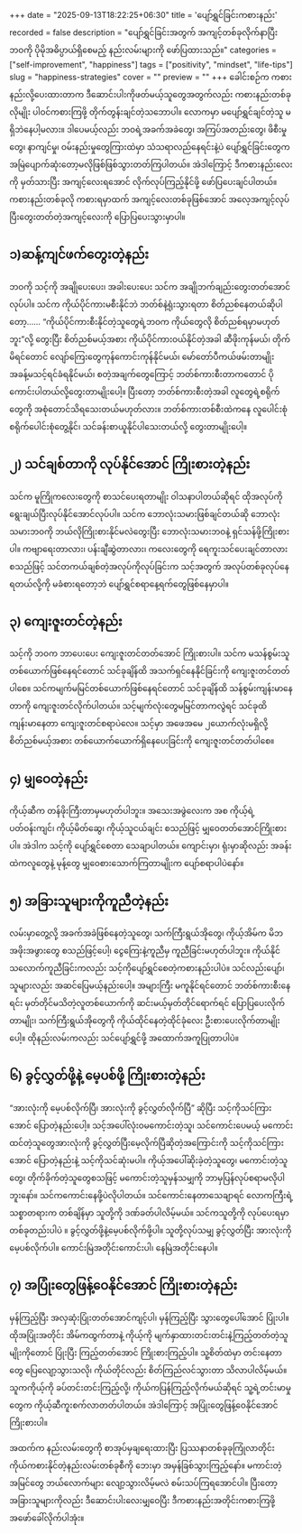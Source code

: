 +++
date = "2025-09-13T18:22:25+06:30"
title = 'ပျော်ရွှင်ခြင်းကစားနည်း'
recorded = false
description = "ပျော်ရွှင်ခြင်းအတွက် အကျင့်တစ်ခုလိုက်နာပြီး ဘဝကို ပိုမိုအဓိပ္ပာယ်ရှိစေမည့် နည်းလမ်းများကို ဖော်ပြထားသည်။"
categories = ["self-improvement", "happiness"]
tags = ["positivity", "mindset", "life-tips"]
slug = "happiness-strategies"
cover = ""
preview = ""
+++
ခေါင်းစဉ်က ကစားနည်းလို့ပေးထားတာက ဒီဆောင်းပါးကိုဖတ်မယ့်သူတွေအတွက်လည်း ကစားနည်းတစ်ခုလိုမျိုး ပါဝင်ကစားကြဖို့ တိုက်တွန်းချင်တဲ့သဘောပါ။ လောကမှာ မပျော်ရွှင်ချင်တဲ့သူ မရှိဘဲနေပါ့မလား။ ဒါပေမယ့်လည်း ဘဝရဲ့အခက်အခဲတွေ၊ အကြပ်အတည်းတွေ၊ ဖိစီးမှုတွေ၊ နာကျင်မှု၊ ဝမ်းနည်းမှုတွေကြားထဲမှာ သံသရာလည်နေရင်းနဲ့ပဲ ပျော်ရွှင်ခြင်းတွေက အမြဲပျောက်ဆုံးတော့မလိုဖြစ်ဖြစ်သွားတတ်ကြပါတယ်။ အဲဒါကြောင့် ဒီကစားနည်းလေးကို မှတ်သားပြီး အကျင့်လေးရအောင် လိုက်လုပ်ကြည့်နိုင်ဖို့ ဖော်ပြပေးချင်ပါတယ်။ ကစားနည်းတစ်ခုလို ကစားရမှာထက် အကျင့်လေးတစ်ခုဖြစ်အောင် အလေ့အကျင့်လုပ်ပြီးတွေးတတ်တဲ့အကျင့်လေးကို ပြောပြပေးသွားမှာပါ။

## ၁)ဆန့်ကျင်ဖက်တွေးတဲ့နည်း
ဘဝကို သင့်ကို အချိုပေးပေး၊ အခါးပေးပေး သင်က အချိုဘက်ချည်းတွေးတတ်အောင်လုပ်ပါ။ သင်က ကိုယ်ပိုင်ကားမစီးနိုင်ဘဲ ဘတ်စ်နဲ့ရုံးသွားရတာ စိတ်ညစ်နေတယ်ဆိုပါတော့…… “ကိုယ်ပိုင်ကားစီးနိုင်တဲ့သူတွေရဲ့ဘဝက ကိုယ်တွေလို စိတ်ညစ်ရမှာမဟုတ်ဘူး”လို့ တွေးပြီး စိတ်ညစ်မယ့်အစား
ကိုယ်ပိုင်ကားဝယ်နိုင်တဲ့အခါ ဆီဖိုးကုန်မယ်၊ တိုက်မိရင်တောင် လျော်ကြေးတွေကုန်ကောင်းကုန်နိုင်မယ်၊ မော်တော်ပီကယ်ဖမ်းတာမျိုး အခန့်မသင့်ရင်ခံရနိုင်မယ်၊ စတဲ့အချက်တွေကြောင့် ဘတ်စ်ကားစီးတာကတောင် ပိုကောင်းပါတယ်လို့တွေးတာမျိုးပေါ့။ ပြီးတော့ ဘတ်စ်ကားစီးတဲ့အခါ လူတွေရဲ့စရိုက်တွေကို အစုံတောင်သိရသေးတယ်မဟုတ်လား။ ဘတ်စ်ကားတစ်စီးထဲကနေ လူပေါင်းစုံစရိုက်ပေါင်းစုံတွေ့နိုင်၊ သင်ခန်းစာယူနိုင်ပါသေးတယ်လို့ တွေးတာမျိုးပေါ့။

## ၂) သင်ချစ်တာကို လုပ်နိုင်အောင် ကြိုးစားတဲ့နည်း
သင်က မူကြိုကလေးတွေကို စာသင်ပေးရတာမျိုး ဝါသနာပါတယ်ဆိုရင် ထိုအလုပ်ကို ရွေးချယ်ပြီးလုပ်နိုင်အောင်လုပ်ပါ။ သင်က ဘောလုံးသမားဖြစ်ချင်တယ်ဆို ဘောလုံးသမားဘဝကို ဘယ်လိုကြိုးစားနိုင်မလဲတွေးပြီး ဘောလုံးသမားဘဝနဲ့ ရှင်သန်ဖို့ကြိုးစားပါ။ ကဗျာရေးတာလား၊ ပန်းချီဆွဲတာလား၊ ကလေးတွေကို ရေကူးသင်ပေးချင်တာလား စသည်ဖြင့် သင်တကယ်ချစ်တဲ့အလုပ်ကိုလုပ်ခြင်းက သင့်အတွက် အလုပ်တစ်ခုလုပ်နေရတယ်လို့ကို မခံစားရတော့ဘဲ ပျော်ရွှင်စရာနေ့ရက်တွေဖြစ်နေမှာပါ။

## ၃) ကျေးဇူးတင်တဲ့နည်း
သင့်ကို ဘဝက ဘာပေးပေး ကျေးဇူးတင်တတ်အောင် ကြိုးစားပါ။ သင်က မသန်စွမ်းသူတစ်ယောက်ဖြစ်နေရင်တောင် သင်ခုချိန်ထိ အသက်ရှင်နေနိုင်ခြင်းကို ကျေးဇူးတင်တတ်ပါစေ။ သင်ကမျက်မမြင်တစ်ယောက်ဖြစ်နေရင်တောင် သင်ခုချိန်ထိ သန်စွမ်းကျန်းမာနေတာကို ကျေးဇူးတင်လိုက်ပါတယ်။ သင့်မျက်လုံးတွေမမြင်တာကလွဲရင် သင်ခုထိကျန်းမာနေတာ ကျေးဇူးတင်စရာပဲလေ။ သင့်မှာ အဖေအမေ ၂ယောက်လုံးမရှိလို့ စိတ်ညစ်မယ့်အစား တစ်ယောက်ယောက်ရှိနေပေးခြင်းကို ကျေးဇူးတင်တတ်ပါစေ။

## ၄) မျှဝေတဲ့နည်း
ကိုယ့်ဆီက တန်ဖိုးကြီးတာမှမဟုတ်ပါဘူး။ အသေးအဖွဲလေးက အစ ကိုယ့်ရဲ့ပတ်ဝန်းကျင်၊ ကိုယ့်မိတ်ဆွေ၊ ကိုယ့်သူငယ်ချင်း စသည်ဖြင့် မျှဝေတတ်အောင်ကြိုးစားပါ။ အဲဒါက သင့်ကို ပျော်ရွှင်စေတာ သေချာပါတယ်။ ကျောင်းမှာ၊ ရုံးမှာဆိုလည်း အခန်းထဲကလူတွေနဲ့ မုန့်တွေ မျှဝေစားသောက်ကြတာမျိုးက ပျော်စရာပါပဲနော်။

## ၅) အခြားသူများကိုကူညီတဲ့နည်း
လမ်းမှာတွေ့လို့ အခက်အခဲဖြစ်နေတဲ့သူတွေ၊ သက်ကြီးရွယ်အိုတွေ၊ ကိုယ့်အိမ်က မိဘအဖိုးအဖွားတွေ စသည်ဖြင့်ပေါ့၊ ငွေကြေးနဲ့ကူညီမှ ကူညီခြင်းမဟုတ်ပါဘူး။ ကိုယ်နိုင်သလောက်ကူညီခြင်းကလည်း သင့်ကိုပျော်ရွှင်စေတဲ့ကစားနည်းပါပဲ။ သင်လည်းပျော်၊သူများလည်း အဆင်ပြေမယ့်နည်းပေါ့။ အများကြီး မကူနိုင်ရင်တောင် ဘတ်စ်ကားစီးနေရင်း မှတ်တိုင်မသိတဲ့လူတစ်ယောက်ကို ဆင်းမယ့်မှတ်တိုင်ရောက်ရင် ပြောပြပေးလိုက်တာမျိုး၊ သက်ကြီးရွယ်အိုတွေကို ကိုယ်ထိုင်နေတဲ့ထိုင်ခုံလေး ဦးစားပေးလိုက်တာမျိုးပေါ့။ ထိုနည်းလမ်းကလည်း သင်ပျော်ရွှင်ဖို့ အထောက်အကူပြုတာပါပဲ။

## ၆) ခွင့်လွှတ်ဖို့နဲ့ မေ့ပစ်ဖို့ ကြိုးစားတဲ့နည်း
“အားလုံးကို မေ့ပစ်လိုက်ပြီ၊ အားလုံးကို ခွင့်လွှတ်လိုက်ပြီ” ဆိုပြီး သင့်ကိုသင်ကြားအောင် ပြောတဲ့နည်းပေါ့။
သင့်အပေါ်လုံးဝမကောင်းတဲ့သူ၊ သင်ကောင်းပေမယ့် မကောင်းထင်တဲ့သူတွေအားလုံးကို ခွင့်လွှတ်ပြီးမေ့လိုက်ပြီဆိုတဲ့အကြောင်းကို သင့်ကိုသင်ကြားအောင် ပြောတဲ့နည်းနဲ့ သင့်ကိုသင်ဆုံးမပါ။
ကိုယ့်အပေါ်ဆိုးခဲ့တဲ့သူတွေ၊ မကောင်းတဲ့သူတွေ၊ တိုက်ခိုက်တဲ့သူတွေစသဖြင့် မကောင်းတဲ့သူမှန်သမျှကို ဘာမှပြန်လုပ်စရာမလိုပါဘူးနော်။ သင်ကကောင်းနေဖို့ပဲလိုပါတယ်။ သင်ကောင်းနေတာသေချာရင် လောကကြီးရဲ့သစ္စာတရားက တစ်ချိန်မှာ သူတို့ကို ဒဏ်ခတ်ပါလိမ့်မယ်။ သင်ကသူတို့ကို လုပ်ပေးရမှာတစ်ခုတည်းပါပဲ ။ ခွင့်လွှတ်ဖို့နဲ့မေ့ပစ်လိုက်ဖို့ပါ။ သူတို့လုပ်သမျှ ခွင့်လွှတ်ပြီး အားလုံးကို မေ့ပစ်လိုက်ပါ။ ကောင်းမြဲအတိုင်းကောင်းပါ၊ နေမြဲအတိုင်းနေပါ။

## ၇) အပြုံးတွေဖြန့်ဝေနိုင်အောင် ကြိုးစားတဲ့နည်း
မှန်ကြည့်ပြီး အလှဆုံးပြုံးတတ်အောင်ကျင့်ပါ၊ မှန်ကြည့်ပြီး သွားတွေပေါ်အောင် ပြုံးပါ။ ထိုအပြုံးအတိုင်း အိမ်ကထွက်တာနဲ့ ကိုယ့်ကို မျက်နှာထားတင်းတင်းနဲ့ကြည့်တတ်တဲ့သူမျိုးကိုတောင် ပြုံးပြီး ကြည့်တတ်အောင် ကြိုးစားကြည့်ပါ။ သူ့စိတ်ထဲမှာ တင်းနေတာတွေ ပြေလျော့သွားသလို၊ ကိုယ်တိုင်လည်း စိတ်ကြည်လင်သွားတာ သိလာပါလိမ့်မယ်။ သူကကိုယ့်ကို ခပ်တင်းတင်းကြည့်လို့၊ ကိုယ်ကပြန်ကြည့်လိုက်မယ်ဆိုရင် သူ့ရဲ့တင်းမာမှုတွေက ကိုယ့်ဆီကူးစက်လာတတ်ပါတယ်။ အဲဒါကြောင့် အပြုံးတွေဖြန့်ဝေနိုင်အောင် ကြိုးစားပါ။

အထက်က နည်းလမ်းတွေကို စာအုပ်မှချရေးထားပြီး ပြဿနာတစ်ခုခုကြုံလာတိုင်း ကိုယ်ကစားနိုင်တဲ့နည်းလမ်းတစ်ခုစီကို ဘေးမှာ အမှန်ခြစ်သွားကြည့်နော်။ မကာင်းတဲ့အမြင်တွေ ဘယ်လောက်များ လျော့သွားလိမ့်မလဲ စမ်းသပ်ကြရအောင်ပါ။ ပြီးတော့ အခြားသူများကိုလည်း ဒီဆောင်းပါးလေးမျှဝေပြီး ဒီကစားနည်းအတိုင်းကစားကြဖို့ အဖော်ခေါ်လိုက်ပါအုံး။